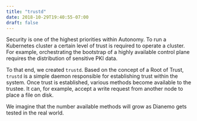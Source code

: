 ```yaml
---
title: "trustd"
date: 2018-10-29T19:40:55-07:00
draft: false
---
```


Security is one of the highest priorities within Autonomy.
To run a Kubernetes cluster a certain level of trust is required to operate a cluster.
For example, orchestrating the bootstrap of a highly available control plane requires the distribution of sensitive PKI data.

To that end, we created `trustd`.
Based on the concept of a Root of Trust, `trustd` is a simple daemon responsible for establishing trust within the system.
Once trust is established, various methods become available to the trustee.
It can, for example, accept a write request from another node to place a file on disk.

We imagine that the number available methods will grow as Dianemo gets tested in the real world.
